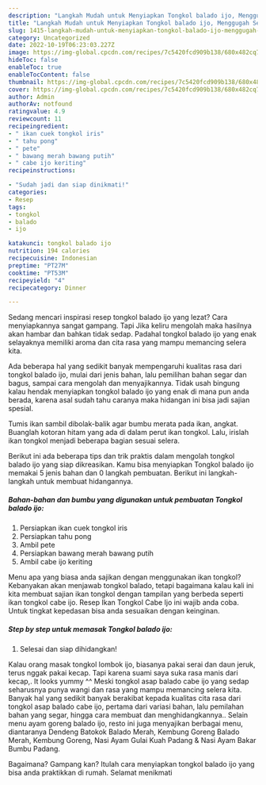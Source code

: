 ```yaml
---
description: "Langkah Mudah untuk Menyiapkan Tongkol balado ijo, Menggugah Selera"
title: "Langkah Mudah untuk Menyiapkan Tongkol balado ijo, Menggugah Selera"
slug: 1415-langkah-mudah-untuk-menyiapkan-tongkol-balado-ijo-menggugah-selera
category: Uncategorized
date: 2022-10-19T06:23:03.227Z
image: https://img-global.cpcdn.com/recipes/7c5420fcd909b138/680x482cq70/tongkol-balado-ijo-foto-resep-utama.jpg
hideToc: false
enableToc: true
enableTocContent: false
thumbnail: https://img-global.cpcdn.com/recipes/7c5420fcd909b138/680x482cq70/tongkol-balado-ijo-foto-resep-utama.jpg
cover: https://img-global.cpcdn.com/recipes/7c5420fcd909b138/680x482cq70/tongkol-balado-ijo-foto-resep-utama.jpg
author: Admin
authorAv: notfound
ratingvalue: 4.9
reviewcount: 11
recipeingredient:
- " ikan cuek tongkol iris"
- " tahu pong"
- " pete"
- " bawang merah bawang putih"
- " cabe ijo keriting"
recipeinstructions:

- "Sudah jadi dan siap dinikmati!"
categories:
- Resep
tags:
- tongkol
- balado
- ijo

katakunci: tongkol balado ijo 
nutrition: 194 calories
recipecuisine: Indonesian
preptime: "PT27M"
cooktime: "PT53M"
recipeyield: "4"
recipecategory: Dinner

---
```



Sedang mencari inspirasi resep tongkol balado ijo yang lezat? Cara menyiapkannya sangat gampang. Tapi Jika keliru mengolah maka hasilnya akan hambar dan bahkan tidak sedap. Padahal tongkol balado ijo yang enak selayaknya memiliki aroma dan cita rasa yang mampu memancing selera kita.


Ada beberapa hal yang sedikit banyak mempengaruhi kualitas rasa dari tongkol balado ijo, mulai dari jenis bahan, lalu pemilihan bahan segar dan bagus, sampai cara mengolah dan menyajikannya. Tidak usah bingung kalau hendak menyiapkan tongkol balado ijo yang enak di mana pun anda berada, karena asal sudah tahu caranya maka hidangan ini bisa jadi sajian spesial.

Tumis ikan sambil dibolak-balik agar bumbu merata pada ikan, angkat. Buanglah kotoran hitam yang ada di dalam perut ikan tongkol. Lalu, irislah ikan tongkol menjadi beberapa bagian sesuai selera.


Berikut ini ada beberapa tips dan trik praktis dalam mengolah tongkol balado ijo yang siap dikreasikan. Kamu bisa menyiapkan Tongkol balado ijo memakai 5 jenis bahan dan 0 langkah pembuatan. Berikut ini langkah-langkah untuk membuat hidangannya.

<!--inarticleads1-->

##### Bahan-bahan dan bumbu yang digunakan untuk pembuatan Tongkol balado ijo:

1. Persiapkan  ikan cuek tongkol iris
1. Persiapkan  tahu pong
1. Ambil  pete
1. Persiapkan  bawang merah bawang putih
1. Ambil  cabe ijo keriting


Menu apa yang biasa anda sajikan dengan menggunakan ikan tongkol? Kebanyakan akan menjawab tongkol balado, tetapi bagaimana kalau kali ini kita membuat sajian ikan tongkol dengan tampilan yang berbeda seperti ikan tongkol cabe ijo. Resep Ikan Tongkol Cabe Ijo ini wajib anda coba. Untuk tingkat kepedasan bisa anda sesuaikan dengan keinginan. 

<!--inarticleads2-->

##### Step by step untuk memasak Tongkol balado ijo:


1. Selesai dan siap dihidangkan!

Kalau orang masak tongkol lombok ijo, biasanya pakai serai dan daun jeruk, terus nggak pakai kecap. Tapi karena suami saya suka rasa manis dari kecap,. It looks yummy ^^ Meski tongkol asap balado cabe ijo yang sedap seharusnya punya wangi dan rasa yang mampu memancing selera kita. Banyak hal yang sedikit banyak berakibat kepada kualitas cita rasa dari tongkol asap balado cabe ijo, pertama dari variasi bahan, lalu pemilahan bahan yang segar, hingga cara membuat dan menghidangkannya.. Selain menu ayam goreng balado ijo, resto ini juga menyajikan berbagai menu, diantaranya Dendeng Batokok Balado Merah, Kembung Goreng Balado Merah, Kembung Goreng, Nasi Ayam Gulai Kuah Padang &amp; Nasi Ayam Bakar Bumbu Padang. 

Bagaimana? Gampang kan? Itulah cara menyiapkan tongkol balado ijo yang bisa anda praktikkan di rumah. Selamat menikmati
